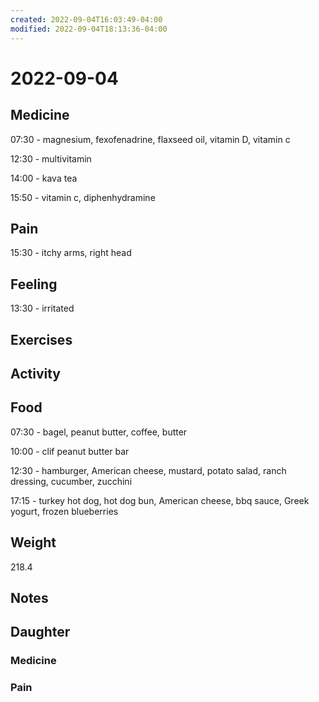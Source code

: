 ```yaml
---
created: 2022-09-04T16:03:49-04:00
modified: 2022-09-04T18:13:36-04:00
---
```


# 2022-09-04

## Medicine

07:30 - magnesium, fexofenadrine, flaxseed oil, vitamin D, vitamin c

12:30 - multivitamin

14:00 - kava tea

15:50 - vitamin c, diphenhydramine 

## Pain

15:30 - itchy arms, right head

## Feeling

13:30 - irritated

## Exercises


## Activity


## Food

07:30 - bagel, peanut butter, coffee, butter

10:00 - clif peanut butter bar

12:30 - hamburger, American cheese, mustard, potato salad, ranch dressing, cucumber, zucchini 

17:15 - turkey hot dog, hot dog bun, American cheese, bbq sauce, Greek yogurt, frozen blueberries 

## Weight

218.4

## Notes


## Daughter


### Medicine


### Pain
